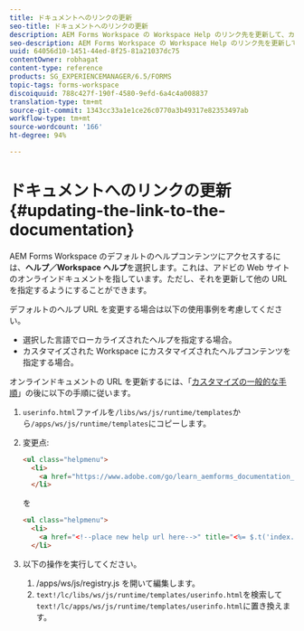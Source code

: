 ```yaml
---
title: ドキュメントへのリンクの更新
seo-title: ドキュメントへのリンクの更新
description: AEM Forms Workspace の Workspace Help のリンク先を更新して、カスタムドキュメントリンクに指定する方法。
seo-description: AEM Forms Workspace の Workspace Help のリンク先を更新して、カスタムドキュメントリンクに指定する方法。
uuid: 64056d10-1451-44ed-8f25-81a21037dc75
contentOwner: robhagat
content-type: reference
products: SG_EXPERIENCEMANAGER/6.5/FORMS
topic-tags: forms-workspace
discoiquuid: 788c427f-190f-4580-9efd-6a4c4a008837
translation-type: tm+mt
source-git-commit: 1343cc33a1e1ce26c0770a3b49317e82353497ab
workflow-type: tm+mt
source-wordcount: '166'
ht-degree: 94%

---
```



# ドキュメントへのリンクの更新  {#updating-the-link-to-the-documentation}

AEM Forms Workspace のデフォルトのヘルプコンテンツにアクセスするには、**ヘルプ／Workspace ヘルプ**&#x200B;を選択します。これは、アドビの Web サイトのオンラインドキュメントを指しています。ただし、それを更新して他の URL を指定するようにすることができます。

デフォルトのヘルプ URL を変更する場合は以下の使用事例を考慮してください。

* 選択した言語でローカライズされたヘルプを指定する場合。
* カスタマイズされた Workspace にカスタマイズされたヘルプコンテンツを指定する場合。

オンラインドキュメントの URL を更新するには、「[カスタマイズの一般的な手順](/help/forms/using/generic-steps-html-workspace-customization.md)」の後に以下の手順に従います。

1. `userinfo.html`ファイルを`/libs/ws/js/runtime/templates`から`/apps/ws/js/runtime/templates`にコピーします。
1. 変更点:

   ```html
   <ul class="helpmenu">
     <li>
       <a href="https://www.adobe.com/go/learn_aemforms_documentation_63" title="<%= $.t('index.header.dropdown.WorkspaceHelp')%>" target="_blank"><%= $.t('index.header.dropdown.WorkspaceHelp')%></a>
     </li>
   ```

   を

   ```html
   <ul class="helpmenu">
     <li>
       <a href="<!--place new help url here-->" title="<%= $.t('index.header.dropdown.WorkspaceHelp')%>" target="_blank"><%= $.t('index.header.dropdown.WorkspaceHelp')%></a>
     </li>
   ```

1. 以下の操作を実行してください。

   1. /apps/ws/js/registry.js を開いて編集します。
   1. `text!/lc/libs/ws/js/runtime/templates/userinfo.html`を検索して`text!/lc/apps/ws/js/runtime/templates/userinfo.html`に置き換えます。
